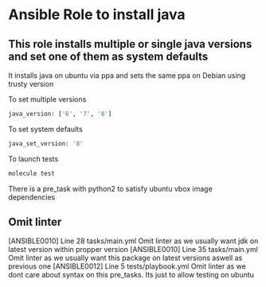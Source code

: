 Ansible Role to install java
============================

## This role installs multiple or single java versions and set one of them as system defaults

It installs java on ubuntu via ppa and sets the same ppa on Debian using trusty version

To set multiple versions

```bash
java_version: ['6', '7', '8']
```

To set system defaults

```bash
java_set_version: '8'
```


To launch tests

```bash
molecule test
```

There is a pre_task with python2 to satisfy ubuntu vbox image dependencies

## Omit linter

[ANSIBLE0010] Line 28 tasks/main.yml      Omit linter as we usually want jdk on latest version within propper version
[ANSIBLE0010] Line 35 tasks/main.yml      Omit linter as we usually want this package on latest versions aswell as previous one
[ANSIBLE0012] Line 5  tests/playbook.yml  Omit linter as we dont care about syntax on this pre_tasks. Its just to allow testing on ubuntu
